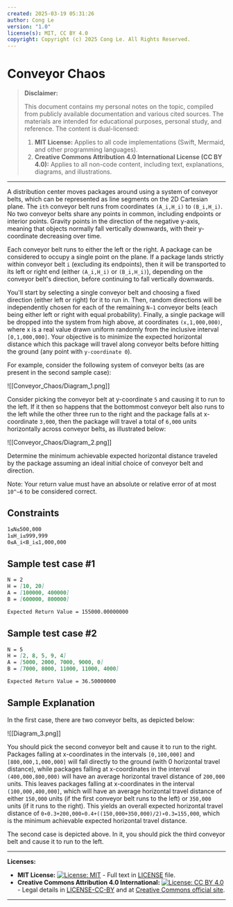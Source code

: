 ```yaml
---
created: 2025-03-19 05:31:26
author: Cong Le
version: "1.0"
license(s): MIT, CC BY 4.0
copyright: Copyright (c) 2025 Cong Le. All Rights Reserved.
---
```




# Conveyor Chaos
> **Disclaimer:**
>
> This document contains my personal notes on the topic,
> compiled from publicly available documentation and various cited sources.
> The materials are intended for educational purposes, personal study, and reference.
> The content is dual-licensed:
> 1. **MIT License:** Applies to all code implementations (Swift, Mermaid, and other programming languages).
> 2. **Creative Commons Attribution 4.0 International License (CC BY 4.0):** Applies to all non-code content, including text, explanations, diagrams, and illustrations.
---


A distribution center moves packages around using a system of conveyor belts, which can be represented as line segments on the 2D Cartesian plane. The `ith` conveyor belt runs from coordinates `(A_i,H_i)` to `(B_i,H_i)`. No two conveyor belts share any points in common, including endpoints or interior points. Gravity points in the direction of the negative y-axis, meaning that objects normally fall vertically downwards, with their y-coordinate decreasing over time.

Each conveyor belt runs to either the left or the right. A package can be considered to occupy a single point on the plane. If a package lands strictly within conveyor belt `i` (excluding its endpoints), then it will be transported to its left or right end (either `(A_i,H_i)` or `(B_i,H_i)`), depending on the conveyor belt's direction, before continuing to fall vertically downwards.

You'll start by selecting a single conveyor belt and choosing a fixed direction (either left or right) for it to run in. Then, random directions will be independently chosen for each of the remaining `N−1` conveyor belts (each being either left or right with equal probability). Finally, a single package will be dropped into the system from high above, at coordinates `(x,1,000,000)`, where x is a real value drawn uniform randomly from the inclusive interval `[0,1,000,000]`. Your objective is to minimize the expected horizontal distance which this package will travel along conveyor belts before hitting the ground (any point with `y-coordinate 0`).

For example, consider the following system of conveyor belts (as are present in the second sample case):

![[Conveyor_Chaos/Diagram_1.png]]

Consider picking the conveyor belt at y-coordinate `5` and causing it to run to the left. If it then so happens that the bottommost conveyor belt also runs to the left while the other three run to the right and the package falls at x-coordinate  `3,000`, then the package will travel a total of `6,000` units horizontally across conveyor belts, as illustrated below:

![[Conveyor_Chaos/Diagram_2.png]]

Determine the minimum achievable expected horizontal distance traveled by the package assuming an ideal initial choice of conveyor belt and direction.

Note: Your return value must have an absolute or relative error of at most `10^−6` to be considered correct.

## Constraints

```md
1≤N≤500,000
1≤H_i​≤999,999
0≤A_i​<B_i​≤1,000,000
```

## Sample test case #1

```md
N = 2
H = [10, 20]
A = [100000, 400000]
B = [600000, 800000]
```

```md
Expected Return Value = 155000.00000000
```

## Sample test case #2

```md
N = 5
H = [2, 8, 5, 9, 4]
A = [5000, 2000, 7000, 9000, 0]
B = [7000, 8000, 11000, 11000, 4000]
```

```md
Expected Return Value = 36.50000000
```

## Sample Explanation

In the first case, there are two conveyor belts, as depicted below:

![[Diagram_3.png]]

You should pick the second conveyor belt and cause it to run to the right. Packages falling at x-coordinates in the intervals `[0,100,000]` and `[800,000,1,000,000]` will fall directly to the ground (with 0 horizontal travel distance), while packages falling at x-coordinates in the interval `(400,000,800,000)` will have an average horizontal travel distance of `200,000` units. This leaves packages falling at x-coordinates in the interval `(100,000,400,000]`, which will have an average horizontal travel distance of either `150,000` units (if the first conveyor belt runs to the left) or `350,000` units (if it runs to the right). This yields an overall expected horizontal travel distance of `0∗0.3+200,000∗0.4+((150,000+350,000)/2)∗0.3=155,000`, which is the minimum achievable expected horizontal travel distance.

The second case is depicted above. In it, you should pick the third conveyor belt and cause it to run to the left.



---
**Licenses:**

- **MIT License:**  [![License: MIT](https://img.shields.io/badge/License-MIT-yellow.svg)](LICENSE) - Full text in [LICENSE](LICENSE) file.
- **Creative Commons Attribution 4.0 International:** [![License: CC BY 4.0](https://licensebuttons.net/l/by/4.0/88x31.png)](LICENSE-CC-BY) - Legal details in [LICENSE-CC-BY](LICENSE-CC-BY) and at [Creative Commons official site](http://creativecommons.org/licenses/by/4.0/).

---